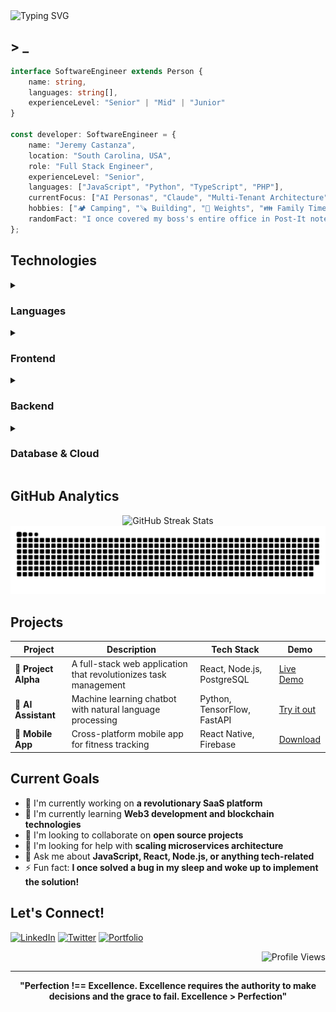<img src="https://readme-typing-svg.herokuapp.com/?font=Montserrat&size=24&duration=2800&pause=50000&color=e0e0e0&width=940&lines=whois+jeremycastanza" alt="Typing SVG" />

## > _

```typescript
interface SoftwareEngineer extends Person {
    name: string,
    languages: string[],
    experienceLevel: "Senior" | "Mid" | "Junior"
}

const developer: SoftwareEngineer = {
    name: "Jeremy Castanza",
    location: "South Carolina, USA",
    role: "Full Stack Engineer",
    experienceLevel: "Senior",
    languages: ["JavaScript", "Python", "TypeScript", "PHP"],
    currentFocus: ["AI Personas", "Claude", "Multi-Tenant Architecture"],
    hobbies: ["🏕️ Camping", "🪚 Building", "💪 Weights", "👪 Family Time"],
    randomFact: "I once covered my boss's entire office in Post-It notes. 🗒️"
};
```
## Technologies

<details>
<summary>
    
### Languages
</summary>
    
![TypeScript](https://img.shields.io/badge/TypeScript-007ACC?style=for-the-badge&logo=typescript&logoColor=white)
![JavaScript](https://img.shields.io/badge/JavaScript-F7DF1E?style=for-the-badge&logo=javascript&logoColor=black)
![Python](https://img.shields.io/badge/Python-14354C?style=for-the-badge&logo=python&logoColor=white)
![PHP](https://img.shields.io/badge/PHP-777BB4?style=for-the-badge&logo=php&logoColor=white)
</details>

<details>
<summary>
<h3>Frontend</h3>
</summary>

![React](https://img.shields.io/badge/React-20232A?style=for-the-badge&logo=react&logoColor=61DAFB)
![Next.js](https://img.shields.io/badge/Next.js-000000?style=for-the-badge&logo=next.js&logoColor=white)
![Tailwind CSS](https://img.shields.io/badge/Tailwind_CSS-38B2AC?style=for-the-badge&logo=tailwind-css&logoColor=white)
</details>
<details>
<summary>

### Backend
</summary>

![Node.js](https://img.shields.io/badge/Node.js-43853D?style=for-the-badge&logo=node.js&logoColor=white)
![NestJS](https://img.shields.io/badge/nestjs-%23E0234E.svg?style=for-the-badge&logo=nestjs&logoColor=white)
</details>

<details>
<summary>
    
### Database & Cloud
</summary>

![Neon](https://img.shields.io/badge/Neon-00E599?style=for-the-badge&logo=neon&logoColor=white)
![PostgreSQL](https://img.shields.io/badge/PostgreSQL-316192?style=for-the-badge&logo=postgresql&logoColor=white)
![Azure](https://img.shields.io/badge/Azure-0072C6?style=for-the-badge&logo=microsoftazure&logoColor=white)
![AWS](https://img.shields.io/badge/Amazon_AWS-232F3E?style=for-the-badge&logo=amazon-aws&logoColor=white)
![Docker](https://img.shields.io/badge/Docker-2496ED?style=for-the-badge&logo=docker&logoColor=white)
![Vercel](https://img.shields.io/badge/vercel-%23000000.svg?style=for-the-badge&logo=vercel&logoColor=white)
</details>

## GitHub Analytics
<div align="center">
  
<img src="https://github-readme-streak-stats.herokuapp.com/?user=jeremycastanza&theme=tokyonight" alt="GitHub Streak Stats"/>
<img src="https://raw.githubusercontent.com/platane/platane/output/github-contribution-grid-snake-dark.svg" alt="Snake animation" />

</div>

## Projects

| Project | Description | Tech Stack | Demo |
|---------|-------------|------------|------|
| **🚀 Project Alpha** | A full-stack web application that revolutionizes task management | React, Node.js, PostgreSQL | [Live Demo](https://your-demo-link.com) |
| **🤖 AI Assistant** | Machine learning chatbot with natural language processing | Python, TensorFlow, FastAPI | [Try it out](https://your-demo-link.com) |
| **📱 Mobile App** | Cross-platform mobile app for fitness tracking | React Native, Firebase | [Download](https://your-app-store-link.com) |

## Current Goals

- 🔭 I'm currently working on **a revolutionary SaaS platform**
- 🌱 I'm currently learning **Web3 development and blockchain technologies**
- 👯 I'm looking to collaborate on **open source projects**
- 🤔 I'm looking for help with **scaling microservices architecture**
- 💬 Ask me about **JavaScript, React, Node.js, or anything tech-related**
- ⚡ Fun fact: **I once solved a bug in my sleep and woke up to implement the solution!**

## Let's Connect!

<div align="left">
    
[![LinkedIn](https://img.shields.io/badge/LinkedIn-0077B5?style=for-the-badge&logo=linkedin&logoColor=white)](https://linkedin.com/in/jcasta)
[![Twitter](https://img.shields.io/badge/Twitter-1DA1F2?style=for-the-badge&logo=twitter&logoColor=white)](https://twitter.com/jcastanzame)
[![Portfolio](https://img.shields.io/badge/Portfolio-000000?style=for-the-badge&logo=firefox&logoColor=white)](https://jcastanza.me)
</div>

<div align="right">
<img src="https://komarev.com/ghpvc/?username=jeremycastanza&style=flat-square&color=blue" alt="Profile Views"/>
</div>

---

<div align="center">
  
  **"Perfection !== Excellence. Excellence requires the authority to make decisions and the grace to fail. Excellence > Perfection"**

</div>


